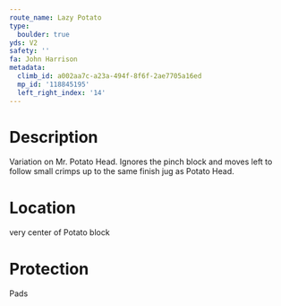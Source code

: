 ```yaml
---
route_name: Lazy Potato
type:
  boulder: true
yds: V2
safety: ''
fa: John Harrison
metadata:
  climb_id: a002aa7c-a23a-494f-8f6f-2ae7705a16ed
  mp_id: '118845195'
  left_right_index: '14'
---
```

# Description
Variation on Mr. Potato Head. Ignores the pinch block and moves left to follow small crimps up to the same finish jug as Potato Head.

# Location
very center of Potato block

# Protection
Pads
